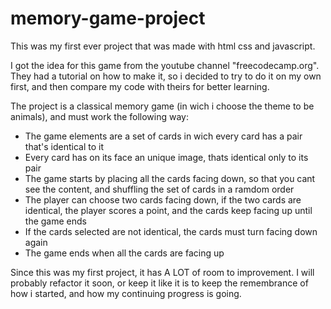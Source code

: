 # memory-game-project

This was my first ever project that was made with html css and javascript. 

I got the idea for this game from the youtube channel "freecodecamp.org". They had a tutorial on how to make it, so i decided to try to do it on my own first, and then compare my code with theirs for better learning. 

The project is a classical memory game (in wich i choose the theme to be animals), and must work the following way:

- The game elements are a set of cards in wich every card has a pair that's identical to it
- Every card has on its face an unique image, thats identical only to its pair 
- The game starts by placing all the cards facing down, so that you cant see the content, and shuffling the set of cards in a ramdom order 
- The player can choose two cards facing down, if the two cards are identical, the player scores a point, and the cards keep facing up until the game ends
- If the cards selected are not identical, the cards must turn facing down again
- The game ends when all the cards are facing up

Since this was my first project, it has A LOT of room to improvement. I will probably refactor it soon, or keep it like it is to keep the remembrance of how i started, and how my continuing progress is going.

